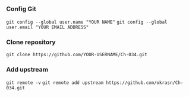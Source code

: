### Config Git
`git config --global user.name "YOUR NAME"`
`git config --global user.email "YOUR EMAIL ADDRESS"`

### Clone repository
`git clone https://github.com/YOUR-USERNAME/Ch-034.git`

### Add upstream
`git remote -v`
`git remote add upstream https://github.com/okrasn/Ch-034.git`
